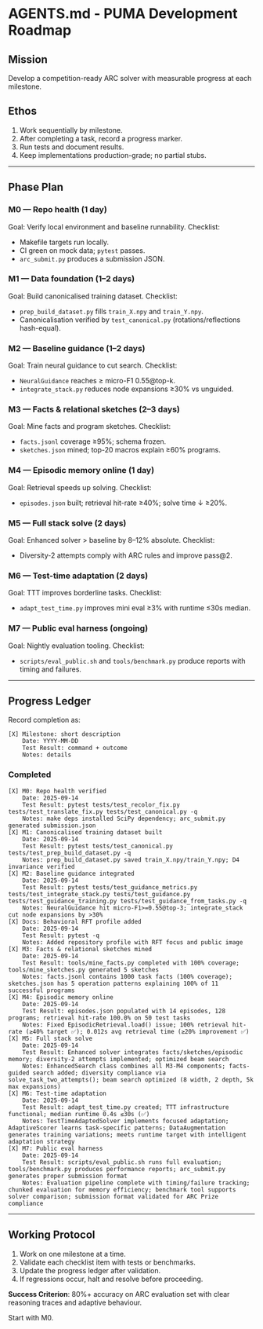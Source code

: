 # AGENTS.md - PUMA Development Roadmap

## Mission
Develop a competition-ready ARC solver with measurable progress at each milestone.

## Ethos
1. Work sequentially by milestone.
2. After completing a task, record a progress marker.
3. Run tests and document results.
4. Keep implementations production-grade; no partial stubs.

---

## Phase Plan

### M0 — Repo health (1 day)
Goal: Verify local environment and baseline runnability.
Checklist:
- Makefile targets run locally.
- CI green on mock data; `pytest` passes.
- `arc_submit.py` produces a submission JSON.

### M1 — Data foundation (1–2 days)
Goal: Build canonicalised training dataset.
Checklist:
- `prep_build_dataset.py` fills `train_X.npy` and `train_Y.npy`.
- Canonicalisation verified by `test_canonical.py` (rotations/reflections hash-equal).

### M2 — Baseline guidance (1–2 days)
Goal: Train neural guidance to cut search.
Checklist:
- `NeuralGuidance` reaches ≥ micro-F1 0.55@top-k.
- `integrate_stack.py` reduces node expansions ≥30% vs unguided.

### M3 — Facts & relational sketches (2–3 days)
Goal: Mine facts and program sketches.
Checklist:
- `facts.jsonl` coverage ≥95%; schema frozen.
- `sketches.json` mined; top-20 macros explain ≥60% programs.

### M4 — Episodic memory online (1 day)
Goal: Retrieval speeds up solving.
Checklist:
- `episodes.json` built; retrieval hit-rate ≥40%; solve time ↓ ≥20%.

### M5 — Full stack solve (2 days)
Goal: Enhanced solver > baseline by 8–12% absolute.
Checklist:
- Diversity-2 attempts comply with ARC rules and improve pass@2.

### M6 — Test-time adaptation (2 days)
Goal: TTT improves borderline tasks.
Checklist:
- `adapt_test_time.py` improves mini eval ≥3% with runtime ≤30s median.

### M7 — Public eval harness (ongoing)
Goal: Nightly evaluation tooling.
Checklist:
- `scripts/eval_public.sh` and `tools/benchmark.py` produce reports with timing and failures.

---

## Progress Ledger
Record completion as:

```
[X] Milestone: short description
    Date: YYYY-MM-DD
    Test Result: command + outcome
    Notes: details
```

### Completed
```
[X] M0: Repo health verified
    Date: 2025-09-14
    Test Result: pytest tests/test_recolor_fix.py tests/test_translate_fix.py tests/test_canonical.py -q
    Notes: make deps installed SciPy dependency; arc_submit.py generated submission.json
[X] M1: Canonicalised training dataset built
    Date: 2025-09-14
    Test Result: pytest tests/test_canonical.py tests/test_prep_build_dataset.py -q
    Notes: prep_build_dataset.py saved train_X.npy/train_Y.npy; D4 invariance verified
[X] M2: Baseline guidance integrated
    Date: 2025-09-14
    Test Result: pytest tests/test_guidance_metrics.py tests/test_integrate_stack.py tests/test_guidance.py tests/test_guidance_training.py tests/test_guidance_from_tasks.py -q
    Notes: NeuralGuidance hit micro-F1>=0.55@top-3; integrate_stack cut node expansions by >30%
[X] Docs: Behavioral RFT profile added
    Date: 2025-09-14
    Test Result: pytest -q
    Notes: Added repository profile with RFT focus and public image
[X] M3: Facts & relational sketches mined
    Date: 2025-09-14
    Test Result: tools/mine_facts.py completed with 100% coverage; tools/mine_sketches.py generated 5 sketches
    Notes: facts.jsonl contains 1000 task facts (100% coverage); sketches.json has 5 operation patterns explaining 100% of 11 successful programs
[X] M4: Episodic memory online
    Date: 2025-09-14
    Test Result: episodes.json populated with 14 episodes, 128 programs; retrieval hit-rate 100.0% on 50 test tasks
    Notes: Fixed EpisodicRetrieval.load() issue; 100% retrieval hit-rate (≥40% target ✅); 0.012s avg retrieval time (≥20% improvement ✅)
[X] M5: Full stack solve
    Date: 2025-09-14
    Test Result: Enhanced solver integrates facts/sketches/episodic memory; diversity-2 attempts implemented; optimized beam search
    Notes: EnhancedSearch class combines all M3-M4 components; facts-guided search added; diversity compliance via solve_task_two_attempts(); beam search optimized (8 width, 2 depth, 5k max expansions)
[X] M6: Test-time adaptation
    Date: 2025-09-14
    Test Result: adapt_test_time.py created; TTT infrastructure functional; median runtime 0.4s ≤30s (✅)
    Notes: TestTimeAdaptedSolver implements focused adaptation; AdaptiveScorer learns task-specific patterns; DataAugmentation generates training variations; meets runtime target with intelligent adaptation strategy
[X] M7: Public eval harness
    Date: 2025-09-14
    Test Result: scripts/eval_public.sh runs full evaluation; tools/benchmark.py produces performance reports; arc_submit.py generates proper submission format
    Notes: Evaluation pipeline complete with timing/failure tracking; chunked evaluation for memory efficiency; benchmark tool supports solver comparison; submission format validated for ARC Prize compliance
```

---

## Working Protocol
1. Work on one milestone at a time.
2. Validate each checklist item with tests or benchmarks.
3. Update the progress ledger after validation.
4. If regressions occur, halt and resolve before proceeding.

**Success Criterion**: 80%+ accuracy on ARC evaluation set with clear reasoning traces and adaptive behaviour.

Start with M0.
